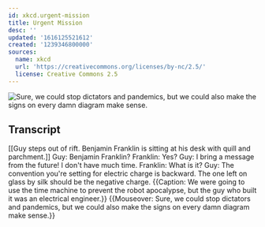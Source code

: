 ```yaml
---
id: xkcd.urgent-mission
title: Urgent Mission
desc: ''
updated: '1616125521612'
created: '1239346800000'
sources:
  name: xkcd
  url: 'https://creativecommons.org/licenses/by-nc/2.5/'
  license: Creative Commons 2.5
---
```

![Sure, we could stop dictators and pandemics, but we could also make the signs on every damn diagram make sense.](https://imgs.xkcd.com/comics/urgent_mission.png)

## Transcript
[[Guy steps out of rift. Benjamin Franklin is sitting at his desk with quill and parchment.]]
Guy: Benjamin Franklin?
Franklin: Yes?
Guy: I bring a message from the future! I don't have much time.
Franklin: What is it?
Guy: The convention you're setting for electric charge is backward. The one left on glass by silk should be the negative charge.
{{Caption: We were going to use the time machine to prevent the robot apocalypse, but the guy who built it was an electrical engineer.}}
{{Mouseover: Sure, we could stop dictators and pandemics, but we could also make the signs on every damn diagram make sense.}}
